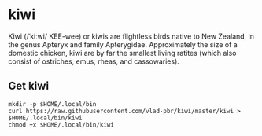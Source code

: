 # kiwi
Kiwi (/ˈkiːwi/ KEE-wee) or kiwis are flightless birds native to New Zealand, in the genus Apteryx and family Apterygidae. Approximately the size of a domestic chicken, kiwi are by far the smallest living ratites (which also consist of ostriches, emus, rheas, and cassowaries).


## Get kiwi
```
mkdir -p $HOME/.local/bin
curl https://raw.githubusercontent.com/vlad-pbr/kiwi/master/kiwi > $HOME/.local/bin/kiwi
chmod +x $HOME/.local/bin/kiwi
```
